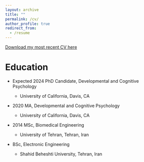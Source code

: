 ```yaml
---
layout: archive
title: ""
permalink: /cv/
author_profile: true
redirect_from:
  - /resume
---
```


 [Download my most recent CV here](http://alireza-kazemi.github.io/files/CV.pdf)
  
  
Education
======

* Expected 2024 PhD Candidate, Developmental and Cognitive Psychology
  * University of California, Davis, CA

* 2020 MA, Developmental and Cognitive Psychology
  * University of California, Davis, CA

* 2014 MSc, Biomedical Engineering
  * University of Tehran, Tehran, Iran
  
* BSc, Electronic Engineering
  * Shahid Beheshti University, Tehran, Iran
